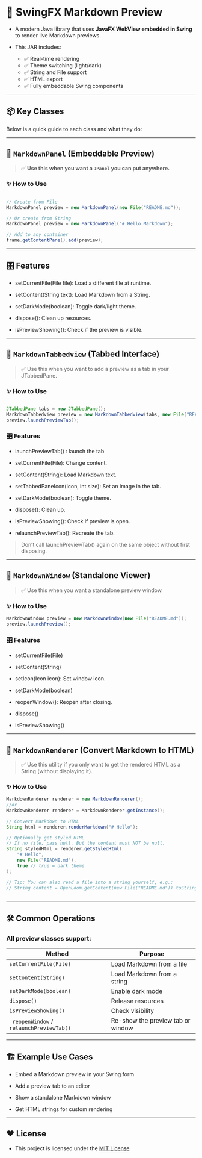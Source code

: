 # 📝 SwingFX Markdown Preview 

- A modern Java library that uses **JavaFX WebView embedded in Swing** to render live Markdown previews.

- This JAR includes: 

	- ✅ Real-time rendering   
	- ✅ Theme switching (light/dark)   
	- ✅ String and File support  
	- ✅ HTML export   
	- ✅ Fully embeddable Swing components

--- 


## 📦 Key Classes

Below is a quick guide to each class and what they do:

---

## 🎯 `MarkdownPanel` (Embeddable Preview)

> ✅ **Use this when you want a `JPanel` you can put anywhere.**

### ✨ How to Use

```java

// Create from File
MarkdownPanel preview = new MarkdownPanel(new File("README.md"));

// Or create from String
MarkdownPanel preview = new MarkdownPanel("# Hello Markdown");

// Add to any container
frame.getContentPane().add(preview);

```

---

## 🎛 Features 
- setCurrentFile(File file): Load a different file at runtime.

- setContent(String text): Load Markdown from a String.

- setDarkMode(boolean): Toggle dark/light theme.

- dispose(): Clean up resources.

- isPreviewShowing(): Check if the preview is visible.

---
 
## 🎯 `MarkdownTabbedview` (Tabbed Interface) 
> ✅ Use this when you want to add a preview as a tab in your JTabbedPane.

### ✨ How to Use

```java

JTabbedPane tabs = new JTabbedPane();
MarkdownTabbedview preview = new MarkdownTabbedview(tabs, new File("README.md"));
preview.launchPreviewTab();

```

### 🎛 Features

- launchPreviewTab() : launch the tab 

- setCurrentFile(File): Change content.

- setContent(String): Load Markdown text.

- setTabbedPaneIcon(Icon, int size): Set an image in the tab.

- setDarkMode(boolean): Toggle theme.

- dispose(): Clean up.

- isPreviewShowing(): Check if preview is open.

- relaunchPreviewTab(): Recreate the tab.

> Don’t call launchPreviewTab() again on the same object without first disposing.

---

## 🎯 `MarkdownWindow` (Standalone Viewer)
> ✅ Use this when you want a standalone preview window.

### ✨ How to Use
 
```java
MarkdownWindow preview = new MarkdownWindow(new File("README.md"));
preview.launchPreview();
```

### 🎛 Features
- setCurrentFile(File)

- setContent(String)

- setIcon(Icon icon): Set window icon.

- setDarkMode(boolean)

- reopenWindow(): Reopen after closing.

- dispose()

- isPreviewShowing()

---

## 🧪 `MarkdownRenderer` (Convert Markdown to HTML)
> ✅ Use this utility if you only want to get the rendered HTML as a String (without displaying it).

### ✨ How to Use

```java 
MarkdownRenderer renderer = new MarkdownRenderer();
//or 
MarkdownRenderer renderer = MarkdownRenderer.getInstance();

// Convert Markdown to HTML
String html = renderer.renderMarkdown("# Hello");

// Optionally get styled HTML
// If no file, pass null. But the content must NOT be null.
String styledHtml = renderer.getStyledHtml(
    "# Hello",
    new File("README.md"),
    true // true = dark theme
);

// Tip: You can also read a file into a string yourself, e.g.:
// String content = OpenLoom.getContent(new File("README.md")).toString();



```

---

## 🛠️ Common Operations
### All preview classes support:

| Method                    | Purpose                           |
| ------------------------- | --------------------------------- |
| `setCurrentFile(File)`    | Load Markdown from a file         |
| `setContent(String)`      | Load Markdown from a string       |
| `setDarkMode(boolean)`    | Enable dark mode                  |
| `dispose()`               | Release resources                 |
| `isPreviewShowing()`      | Check visibility                  |
| ` reopenWindow` / ` relaunchPreviewTab()` | Re-show the preview tab or window |


---

## 🏗️ Example Use Cases

- Embed a Markdown preview in your Swing form

- Add a preview tab to an editor

- Show a standalone Markdown window

- Get HTML strings for custom rendering

---

## ❤️ License
* This project is licensed under the [MIT License](https://github.com/raghul-tech/SwingFX-Markdown-Preview/blob/main/LICENSE)


